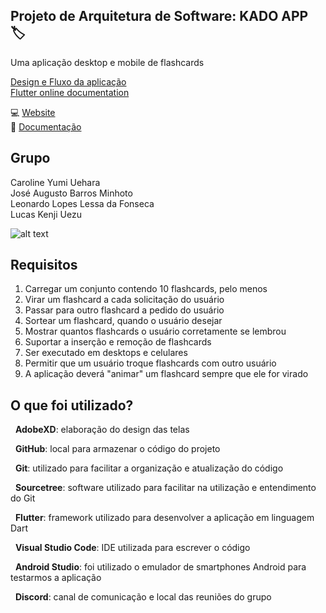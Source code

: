 ## Projeto de Arquitetura de Software: KADO APP :label:
Uma aplicação desktop e mobile de flashcards

[Design e Fluxo da aplicação](https://drive.google.com/drive/folders/1KtFBUvLtwbJCGTYm7PRz12MdVJRx7f4L?usp=sharing)<br/>
[Flutter online documentation](https://flutter.dev/docs)<br/>

:computer: [Website](https://google.com.br)<br />
:page_facing_up: [Documentação](https://google.com.br)

## Grupo
Caroline Yumi Uehara<br/>
José Augusto Barros Minhoto<br/>
Leonardo Lopes Lessa da Fonseca<br/>
Lucas Kenji Uezu<br/>

![alt text](https://media.tenor.com/images/bb3cf989f0523bbc097377be58e7bbd5/tenor.gif)

## Requisitos
1. Carregar um conjunto contendo 10 flashcards, pelo menos
2. Virar um flashcard a cada solicitação do usuário
3. Passar para outro flashcard a pedido do usuário
4. Sortear um flashcard, quando o usuário desejar
5. Mostrar quantos flashcards o usuário corretamente se lembrou
6. Suportar a inserção e remoção de flashcards
7. Ser executado em desktops e celulares
8. Permitir que um usuário troque flashcards com outro usuário
9. A aplicação deverá "animar" um flashcard sempre que ele for virado

## O que foi utilizado?

&nbsp;
**AdobeXD**: elaboração do design das telas

&nbsp;
**GitHub**: local para armazenar o código do projeto

&nbsp;
**Git**: utilizado para facilitar a organização e atualização do código

&nbsp;
**Sourcetree**: software utilizado para facilitar na utilização e entendimento do Git

&nbsp;
**Flutter**: framework utilizado para desenvolver a aplicação em linguagem Dart

&nbsp;
**Visual Studio Code**: IDE utilizada para escrever o código

&nbsp;
**Android Studio**: foi utilizado o emulador de smartphones Android para testarmos a aplicação

&nbsp;
**Discord**: canal de comunicação e local das reuniões do grupo

&nbsp;
